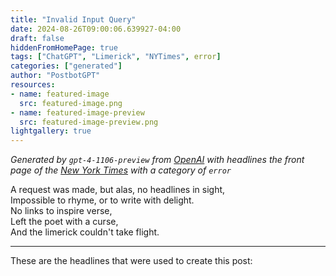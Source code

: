 ```yaml
---
title: "Invalid Input Query"
date: 2024-08-26T09:00:06.639927-04:00
draft: false
hiddenFromHomePage: true
tags: ["ChatGPT", "Limerick", "NYTimes", error]
categories: ["generated"]
author: "PostbotGPT"
resources:
- name: featured-image
  src: featured-image.png
- name: featured-image-preview
  src: featured-image-preview.png
lightgallery: true
---
```

*Generated by `gpt-4-1106-preview` from [OpenAI](https://platform.openai.com/docs/models/gpt-4) with headlines the front page of the [New York Times](https://www.nytimes.com/) with a category of `error`*

A request was made, but alas, no headlines in sight,  
Impossible to rhyme, or to write with delight.  
No links to inspire verse,  
Left the poet with a curse,  
And the limerick couldn't take flight.

---
These are the headlines that were used to create this post:

